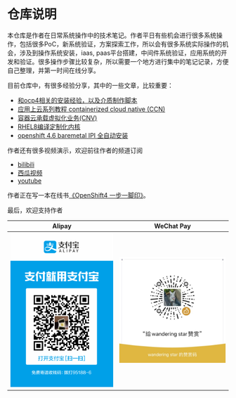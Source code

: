 # 仓库说明

本仓库是作者在日常系统操作中的技术笔记。作者平日有些机会进行很多系统操作，包括很多PoC，新系统验证，方案探索工作，所以会有很多系统实际操作的机会，涉及到操作系统安装，iaas, paas平台搭建，中间件系统验证，应用系统的开发和验证。很多操作步骤比较复杂，所以需要一个地方进行集中的笔记记录，方便自己整理，并第一时间在线分享。

目前仓库中，有很多经验分享，其中的一些文章，比较重要：
- [和ocp4相关的安装经验，以及介质制作脚本](redhat/ocp4/4.5/4.5.disconnect.operator.md)
- [应用上云系列教程 containerized cloud native (CCN)](redhat/ocp4/4.4/4.4.ccn.devops.deploy.md)
- [容器云承载虚拟化业务(CNV)](redhat/ocp4/4.5/4.5.ocp.ocs.cnv.ceph.md)
- [RHEL8编译定制化内核](redhat/rhel/rhel.build.kernel.md)
- [openshift 4.6 baremetal IPI 全自动安装](redhat/ocp4/4.6/4.6.disconnect.bm.ipi.on.rhel8.md)

作者还有很多视频演示，欢迎前往作者的频道订阅
- [bilibili](https://space.bilibili.com/19536819)
- [西瓜视频](https://www.ixigua.com/home/1134309560818120)
- [youtube](https://www.youtube.com/user/wangzheng422)

作者正在写一本在线书[《OpenShift4 一步一脚印》](https://wangzheng422.github.io/openshift4-steps-book/introduction.html)。

最后，欢迎支持作者

|              Alipay              |               WeChat Pay               |
| :------------------------------: | :------------------------------------: |
| ![alipay](imgs/2020-06-27-18-53-41.png) | ![wechatpay](imgs/2020-06-27-20-14-53.png) |


